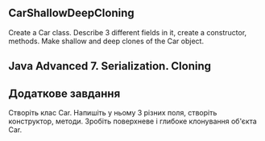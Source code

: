 ## CarShallowDeepCloning
Create a Car class. Describe 3 different fields in it, create a constructor, methods. Make shallow and deep clones of the Car object.
## Java Advanced 7. Serialization. Cloning
## Додаткове завдання
Створіть клас Car. Напишіть у ньому 3 різних поля, створіть конструктор, методи. Зробіть поверхневе і глибоке клонування об'єкта Car.
